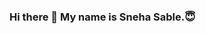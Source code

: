 ### Hi there 👋 My name is Sneha Sable.😇

<!--
**Snehasable23/Snehasable23** is a ✨ _special_ ✨ repository because its `README.md` (this file) appears on your GitHub profile.

Here are some ideas to get you started:


- 🔭 I’m currently working on Myself.
- 🚀 I’m interested in Cybersecurity, Machine Learning and Data Science, Web Development.
- 🌱 I’m currently learning FullStack WebDevelopment
- 📫 How to reach me: snehasable230@gmail.com
-->
